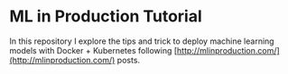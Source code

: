 # ML in Production Tutorial 

In this repository I explore the tips and trick to deploy machine learning models with Docker + Kubernetes following [http://mlinproduction.com/](http://mlinproduction.com/) posts. 
